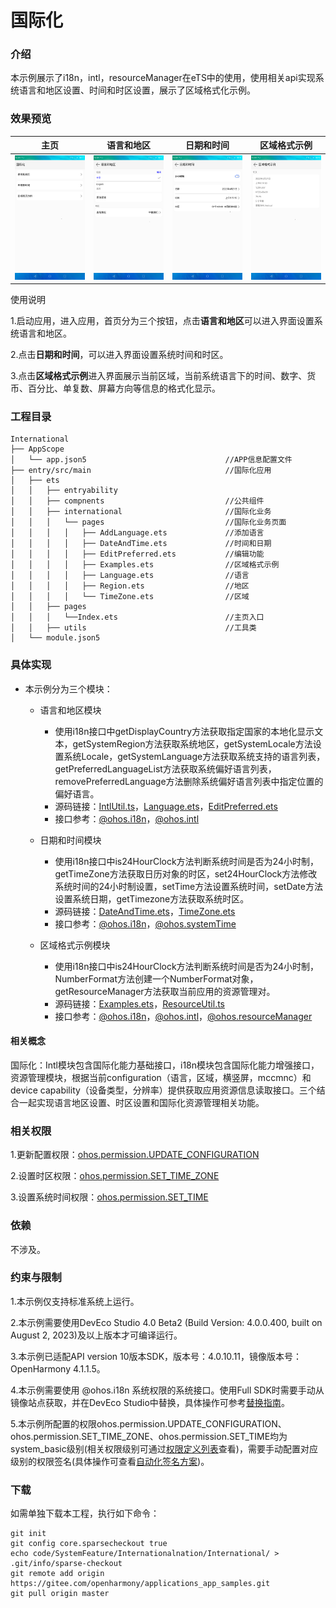 # 国际化

### 介绍

本示例展示了i18n，intl，resourceManager在eTS中的使用，使用相关api实现系统语言和地区设置、时间和时区设置，展示了区域格式化示例。

### 效果预览

|主页| 语言和地区                                                       | 日期和时间                                            | 区域格式示例                                             |
|--------------------------------|-------------------------------------------------------------|--------------------------------------------------|----------------------------------------------------|
|![home](screenshots/devices/home.png) | ![language_region](screenshots/devices/language_region.png) | ![language_region](screenshots/devices/time.png) | ![language_region](screenshots/devices/format.png) |

使用说明

1.启动应用，进入应用，首页分为三个按钮，点击**语言和地区**可以进入界面设置系统语言和地区。

2.点击**日期和时间**，可以进入界面设置系统时间和时区。

3.点击**区域格式示例**进入界面展示当前区域，当前系统语言下的时间、数字、货币、百分比、单复数、屏幕方向等信息的格式化显示。

### 工程目录
```
International
├── AppScope                                    
│   └── app.json5                               //APP信息配置文件
├── entry/src/main                              //国际化应用
│   ├── ets
│   │   ├── entryability
│   │   ├── compnents                           //公共组件
│   │   ├── international                       //国际化业务
│   │   │   └── pages                           //国际化业务页面
│   │   │   │   ├── AddLanguage.ets             //添加语言
│   │   │   │   ├── DateAndTime.ets             //时间和日期
│   │   │   │   ├── EditPreferred.ets           //编辑功能
│   │   │   │   ├── Examples.ets                //区域格式示例
│   │   │   │   ├── Language.ets                //语言
│   │   │   │   ├── Region.ets                  //地区
│   │   │   │   └── TimeZone.ets                //区域
│   │   ├── pages
│   │   │   └──Index.ets                        //主页入口
│   │   ├── utils                               //工具类
│   └── module.json5
```
### 具体实现

* 本示例分为三个模块：
  * 语言和地区模块
    * 使用i18n接口中getDisplayCountry方法获取指定国家的本地化显示文本，getSystemRegion方法获取系统地区，getSystemLocale方法设置系统Locale，getSystemLanguage方法获取系统支持的语言列表，getPreferredLanguageList方法获取系统偏好语言列表，removePreferredLanguage方法删除系统偏好语言列表中指定位置的偏好语言。
    * 源码链接：[IntlUtil.ts](entry/src/main/ets/utils/IntlUtil.ets)，[Language.ets](entry/src/main/ets/international/pages/Language.ets)，[EditPreferred.ets](entry/src/main/ets/international/pages/EditPreferred.ets)
    * 接口参考：[@ohos.i18n](https://gitee.com/openharmony/docs/blob/master/zh-cn/application-dev/reference/apis/js-apis-i18n.md)，[@ohos.intl](https://gitee.com/openharmony/docs/blob/master/zh-cn/application-dev/reference/apis/js-apis-intl.md)
    
  * 日期和时间模块
    * 使用i18n接口中is24HourClock方法判断系统时间是否为24小时制，getTimeZone方法获取日历对象的时区，set24HourClock方法修改系统时间的24小时制设置，setTime方法设置系统时间，setDate方法设置系统日期，getTimezone方法获取系统时区。
    * 源码链接：[DateAndTime.ets](entry/src/main/ets/international/pages/DateAndTime.ets)，[TimeZone.ets](entry/src/main/ets/international/pages/TimeZone.ets)
    * 接口参考：[@ohos.i18n](https://gitee.com/openharmony/docs/blob/master/zh-cn/application-dev/reference/apis/js-apis-i18n.md)，[@ohos.systemTime](https://gitee.com/openharmony/docs/blob/master/zh-cn/application-dev/reference/apis/js-apis-system-time.md)

  * 区域格式示例模块
    * 使用i18n接口中is24HourClock方法判断系统时间是否为24小时制，NumberFormat方法创建一个NumberFormat对象，getResourceManager方法获取当前应用的资源管理对。
    * 源码链接：[Examples.ets](entry/src/main/ets/international/pages/Examples.ets)，[ResourceUtil.ts](entry/src/main/ets/utils/ResourceUtil.ets)
    * 接口参考：[@ohos.i18n](https://gitee.com/openharmony/docs/blob/master/zh-cn/application-dev/reference/apis/js-apis-i18n.md)，[@ohos.intl](https://gitee.com/openharmony/docs/blob/master/zh-cn/application-dev/reference/apis/js-apis-intl.md)，[@ohos.resourceManager](https://gitee.com/openharmony/docs/blob/master/zh-cn/application-dev/reference/apis/js-apis-resource-manager.md)

#### 相关概念

国际化：Intl模块包含国际化能力基础接口，i18n模块包含国际化能力增强接口，资源管理模块，根据当前configuration（语言，区域，横竖屏，mccmnc）和device capability（设备类型，分辨率）提供获取应用资源信息读取接口。三个结合一起实现语言地区设置、时区设置和国际化资源管理相关功能。

### 相关权限

1.更新配置权限：[ohos.permission.UPDATE_CONFIGURATION](https://gitee.com/openharmony/docs/blob/master/zh-cn/application-dev/security/permission-list.md#ohospermissionupdate_configuration)

2.设置时区权限：[ohos.permission.SET_TIME_ZONE](https://gitee.com/openharmony/docs/blob/master/zh-cn/application-dev/security/permission-list.md#ohospermissionset_time_zone)

3.设置系统时间权限：[ohos.permission.SET_TIME](https://gitee.com/openharmony/docs/blob/master/zh-cn/application-dev/security/permission-list.md#ohospermissionset_time)

### 依赖

不涉及。

### 约束与限制

1.本示例仅支持标准系统上运行。

2.本示例需要使用DevEco Studio 4.0 Beta2 (Build Version: 4.0.0.400, built on August 2, 2023)及以上版本才可编译运行。

3.本示例已适配API version 10版本SDK，版本号：4.0.10.11，镜像版本号：OpenHarmony 4.1.1.5。

4.本示例需要使用 @ohos.i18n 系统权限的系统接口。使用Full SDK时需要手动从镜像站点获取，并在DevEco Studio中替换，具体操作可参考[替换指南](https://docs.openharmony.cn/pages/v3.2/zh-cn/application-dev/quick-start/full-sdk-switch-guide.md/)。

5.本示例所配置的权限ohos.permission.UPDATE_CONFIGURATION、ohos.permission.SET_TIME_ZONE、ohos.permission.SET_TIME均为system_basic级别(相关权限级别可通过[权限定义列表](https://gitee.com/openharmony/docs/blob/master/zh-cn/application-dev/security/permission-list.md)查看)，需要手动配置对应级别的权限签名(具体操作可查看[自动化签名方案](https://docs.openharmony.cn/pages/v3.2/zh-cn/application-dev/security/hapsigntool-overview.md/))。

### 下载

如需单独下载本工程，执行如下命令：
```
git init
git config core.sparsecheckout true
echo code/SystemFeature/Internationalnation/International/ > .git/info/sparse-checkout
git remote add origin https://gitee.com/openharmony/applications_app_samples.git
git pull origin master

```
